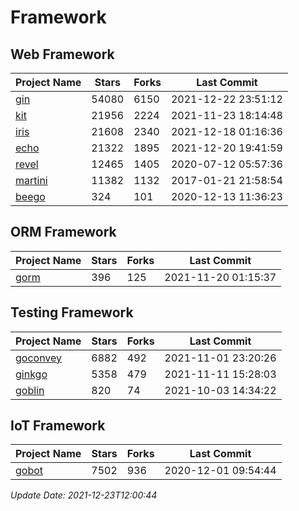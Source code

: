 # Framework

## Web Framework
| Project Name | Stars | Forks | Last Commit |
| ------------ | ----- | ----- | ----------- |
| [gin](https://github.com/gin-gonic/gin) | 54080 | 6150 | 2021-12-22 23:51:12 |
| [kit](https://github.com/go-kit/kit) | 21956 | 2224 | 2021-11-23 18:14:48 |
| [iris](https://github.com/kataras/iris) | 21608 | 2340 | 2021-12-18 01:16:36 |
| [echo](https://github.com/labstack/echo) | 21322 | 1895 | 2021-12-20 19:41:59 |
| [revel](https://github.com/revel/revel) | 12465 | 1405 | 2020-07-12 05:57:36 |
| [martini](https://github.com/go-martini/martini) | 11382 | 1132 | 2017-01-21 21:58:54 |
| [beego](https://github.com/astaxie/beego) | 324 | 101 | 2020-12-13 11:36:23 |

## ORM Framework
| Project Name | Stars | Forks | Last Commit |
| ------------ | ----- | ----- | ----------- |
| [gorm](https://github.com/jinzhu/gorm) | 396 | 125 | 2021-11-20 01:15:37 |

## Testing Framework
| Project Name | Stars | Forks | Last Commit |
| ------------ | ----- | ----- | ----------- |
| [goconvey](https://github.com/smartystreets/goconvey) | 6882 | 492 | 2021-11-01 23:20:26 |
| [ginkgo](https://github.com/onsi/ginkgo) | 5358 | 479 | 2021-11-11 15:28:03 |
| [goblin](https://github.com/franela/goblin) | 820 | 74 | 2021-10-03 14:34:22 |

## IoT Framework
| Project Name | Stars | Forks | Last Commit |
| ------------ | ----- | ----- | ----------- |
| [gobot](https://github.com/hybridgroup/gobot) | 7502 | 936 | 2020-12-01 09:54:44 |

*Update Date: 2021-12-23T12:00:44*